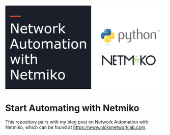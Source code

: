 ![alt text](https://github.com/namiles/start-automating-wth-netmiko/blob/master/netmiko-featured-image.png?raw=true)

# Start Automating with Netmiko   
This repository pairs with my blog post on Network Automation with Netmiko, which can be found at https://www.nicksnetworklab.com.
